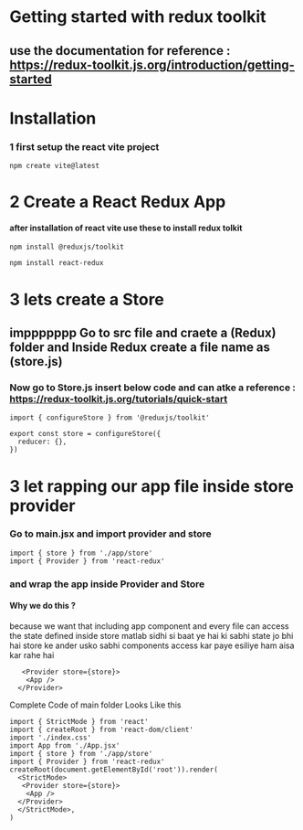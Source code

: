 # Getting started with redux toolkit 
## use the documentation for reference : https://redux-toolkit.js.org/introduction/getting-started
# Installation
### 1 first setup the react vite project 
```
npm create vite@latest
```
# 2 Create a React Redux App
#### after installation of react vite use these to install redux tolkit 
```
npm install @reduxjs/toolkit
```
```
npm install react-redux
```
# 3 lets create a Store 
##  imppppppp  Go to src file and craete a (Redux) folder and Inside Redux create a file name as (store.js)
### Now go to Store.js insert below code and can atke a reference : https://redux-toolkit.js.org/tutorials/quick-start
```
import { configureStore } from '@reduxjs/toolkit'

export const store = configureStore({
  reducer: {},
})
```
# 3 let rapping our app file inside store provider 
### Go to main.jsx  and import provider and store 
```
import { store } from './app/store'
import { Provider } from 'react-redux'
```
###  and wrap the app inside Provider and Store 
####  Why we do this ?
because we want that including app component and every file can access the state defined inside store 
matlab sidhi si baat ye hai ki sabhi state jo bhi hai store ke ander usko sabhi components access kar paye esiliye ham aisa kar rahe hai 
```
   <Provider store={store}>
    <App />
  </Provider>
```
Complete Code of main folder  Looks Like this 
```
import { StrictMode } from 'react'
import { createRoot } from 'react-dom/client'
import './index.css'
import App from './App.jsx'
import { store } from './app/store'
import { Provider } from 'react-redux'
createRoot(document.getElementById('root')).render(
  <StrictMode>
   <Provider store={store}>
    <App />
  </Provider>
  </StrictMode>,
)

```


